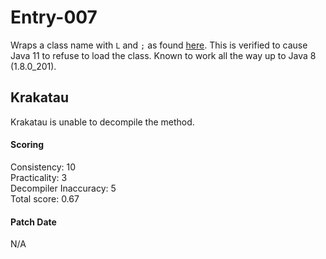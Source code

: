 # Entry-007
Wraps a class name with `L` and `;` as found
[here](https://github.com/ItzSomebody/Radon/pull/60). This is verified to cause
Java 11 to refuse to load the class. Known to work all the way up to Java 8
(1.8.0_201).

## Krakatau
Krakatau is unable to decompile the method.

#### Scoring
Consistency: 10  
Practicality: 3  
Decompiler Inaccuracy: 5  
Total score: 0.67  

#### Patch Date
N/A